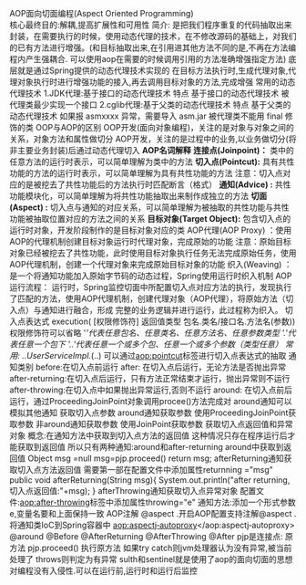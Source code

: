 AOP面向切面编程(Aspect Oriented Programming)  
核心最终目的:解耦,提高扩展性和可用性
简介:
	是把我们程序重复的代码抽取出来封装，在需要执行的时候，使用动态代理的技术，在不修改源码的基础上，对我们的已有方法进行增强。(和目标抽取出来,在引用进其他方法不同的是,不再在方法编程内产生强耦合. 可以使用aop在需要的时候调用引用的方法准确增强指定方法)
	底层就是通过Spring提供的动态代理技术实现的
	在目标方法执行时,生成代理对象,代理对象执行时进行增强功能的接入,再去调用目标对象的方法,完成增强
常用的动态代理技术
	1.JDK代理:基于接口的动态代理技术
		特点
		基于接口的动态代理技术
		被代理类最少实现一个接口
	2.cglib代理:基于父类的动态代理技术
		特点
		基于父类的动态代理技术
		如果报 asmxxxx 异常，需要导入 asm.jar
		被代理类不能用 final 修饰的类
OOP与AOP的区别
	OOP开发(面向对象编程)，关注的是对象与对象之间的关系，对象方法和属性做切分
	AOP开发，关注的是过程中的业务,以业务做切分(将非主要业务封装)后通过动态代理切入
**AOP名词解释**
	**连接点(Joinpoint)：**
	类中的任意方法的运行时表示，可以简单理解为类中的方法
	**切入点(Pointcut):** 具有共性功能的方法的运行时表示，可以简单理解为具有共性功能的方法
	注意：切入点对应的是被挖去了共性功能后的方法执行时匹配断言（格式）
	**通知(Advice) :** 共性功能模块化，可以简单理解为将共性功能抽取出来制作成独立的方法
	**切面(Aspect) :** 切入点与通知的对应关系，可以简单理解为被抽取的共性功能与共性功能被抽取位置对应的方法之间的关系
	**目标对象(Target Object):** 包含切入点的运行时对象，开发阶段制作的是目标对象对应的类
AOP代理(AOP Proxy) ：使用AOP的代理机制创建目标对象运行时代理对象，完成原始的功能
注意：原始目标对象已经被挖去了共性功能，此时使用目标对象执行任务无法完成原始任务，使用AOP代理机制，创建一个代理对象来完成原始目标对象的功能
织入(Weaving) ：是一个将通知功能加入原始字节码的动态过程，Spring使用运行时织入机制
AOP运行流程：
	运行时，Spring监控切面中所配置切入点对应方法的执行，发现执行了匹配的方法，使用AOP代理机制，创建代理对象（AOP代理），将原始方法（切入点）与通知进行融合，形成
	完整的业务逻辑并进行运行，此过程称为织入。
切入点表达式
execution( [权限修饰符] 返回值类型 包名.类名/接口名.方法名(参数))
权限修饰符可以省略
'*'代表任意包名、任意类名、任意方法名、任意参数类型
'.'代表任意一个包下
'..'代表任意一个或多个包、任意一个或多个参数（类型任意）
常用:* *..UserServiceImpl.*(..)
可以通过<aop:pointcut>标签进行切入点表达式的抽取
通知类别
	before:在切入点前运行
	after: 在切入点后运行，无论方法是否抛出异常
	after-returning:在切入点后运行，只有方法正常结束才运行，抛出异常则不运行
	after-throwing:在切入点中如果抛出异常运行,否则不运行
	around: 在切入点前后运行，通过ProceedingJoinPoint对象调用procee()方法完成对
	around通知可以模拟其他通知
获取切入点参数
around通知获取参数
使用ProceedingJoinPoint获取参数
非around通知获取参数
使用JoinPoint获取参数
获取切入点返回值和异常对象
概念:在通知方法中获取到切入点方法的返回值
这种情况只存在程序运行后才能获取到返回值
所以只有两种通知:around和after-returning
around中获取到返回值
Object msg =null
msg=pjp.proceed()
return msg;
afterReturning通知获取切入点方法返回值
需要第一部在配置文件中添加属性returnning ="msg"
public void afterReturning(String msg){
System.out.println("after returning,切入点返回值:"+msg);
}
afterThrowing通知获取切入点异常对象
配置文件:<aop:after-throwing>标签中添加属性throwing="e"
通知方法:添加一个形式参数e,变量名要和上面保持一致
AOP注解
@aspect .开启AOP配置支持注解@aspect
.将通知类IoC到Spring容器中
<aop:aspectj‐autoproxy></aop:aspectj‐autoproxy>
<bean id="userDao" class="com.YL.dao.UserDao"></bean>
@around @Before @AfterReturning @AfterThrowing @After
pjp是连接点: 原方法
pjp.proceed() 执行原方法
如果try catch则jvm处理器认为没有异常,被当前处理了
throws则判定为有异常
sulth和sentinel就是使用了aop的面向切面的思想对编程没有入侵性.可以在运行前,运行时和运行后监控